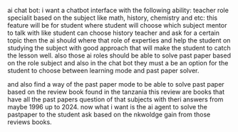 ai chat bot: i want a chatbot interface with the following ability:
teacher role specialit based on the subject like math, history, chemistry and etc: this feature will be for student where student will choose which subject mentor to talk with like student can choose history teacher and ask for a certain topic then the ai should where that role of experties and help the student on studying the subject with good approach that will make the student to catch the lesson well. also those ai roles should be able to solve past paper based on the role subject and also in the chat bot they must a be an option for the student to choose between learning mode and past paper solver.

and also find a way of the past paper mode to be able to solve past paper based on the review book found in the tanzania this review are books that have all the past papers question of that subjects with theri answers from maybe 1996 up to 2024. now what i want is the ai agent to solve the pastpaper to the student ask based on the nkwoldge gain from those reviews books.
